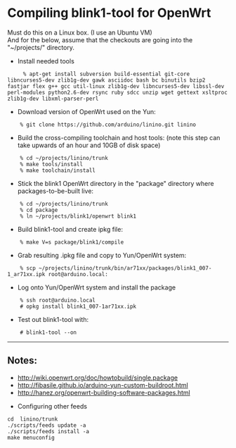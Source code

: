 Compiling blink1-tool for OpenWrt
=================================


Must do this on a Linux box.  (I use an Ubuntu VM)  
And for the below, assume that the checkouts are going into the "~/projects/" directory.

* Install needed tools
```
     % apt-get install subversion build-essential git-core libncurses5-dev zlib1g-dev gawk asciidoc bash bc binutils bzip2 fastjar flex g++ gcc util-linux zlib1g-dev libncurses5-dev libssl-dev perl-modules python2.6-dev rsync ruby sdcc unzip wget gettext xsltproc zlib1g-dev libxml-parser-perl
```

* Download version of OpenWrt used on the Yun:
```
    % git clone https://github.com/arduino/linino.git linino
```

* Build the cross-compiling toolchain and host tools:
(note this step can take upwards of an hour and 10GB of disk space)
```
    % cd ~/projects/linino/trunk
    % make tools/install
    % make toolchain/install
```

* Stick the blink1 OpenWrt directory in the "package" directory where packages-to-be-built live:
```
    % cd ~/projects/linino/trunk
    % cd package
    % ln ~/projects/blink1/openwrt blink1
```

* Build blink1-tool and create ipkg file:
```
    % make V=s package/blink1/compile
```

* Grab resulting .ipkg file and copy to Yun/OpenWrt system:
```
    % scp ~/projects/linino/trunk/bin/ar71xx/packages/blink1_007-1_ar71xx.ipk root@arduino.local:
```

* Log onto Yun/OpenWrt system and install the package
```
    % ssh root@arduino.local
    # opkg install blink1_007-1ar71xx.ipk
```

* Test out blink1-tool with:
```
    # blink1-tool --on
```


-------------------

Notes:
------
- http://wiki.openwrt.org/doc/howtobuild/single.package
- http://fibasile.github.io/arduino-yun-custom-buildroot.html
- http://hanez.org/openwrt-building-software-packages.html


* Configuring other feeds
```
cd  linino/trunk    
./scripts/feeds update -a
./scripts/feeds install -a
make menuconfig
```
